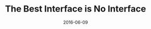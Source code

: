 ---
date: 2016-06-09
dateYear: 2016
isbn: 9780133890334
title: The Best Interface is No Interface
description: "This book gives students a wildly entertaining, visionary piece that offers a compelling new way to see the future of technology. They'll learn the fascinating ways to think beyond screens using three principles that can lead toward more meaningful innovation. Whether they're working in the technology industry or just concerned about our technological future, they'll find this insightful and creative book captivating."
cover: cover-the-best-interface-is-no-interface.jpeg
coverGoogle: https://books.google.com/books/content?id=0zIFCAAAQBAJ&printsec=frontcover&img=1&zoom=1&edge=curl&source=gbs_api
pageCount: 257
authors: Golden Krishna
publishers: Pearson Education
published: 2015
publishedYear: 2014
shelves:
- non-fiction
skills:
- ui-design
portfolioFeature: true
---